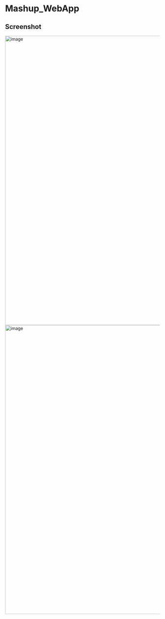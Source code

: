# Mashup_WebApp

## Screenshot
<img width="943" alt="image" src="https://user-images.githubusercontent.com/79686365/218332017-5efff452-db33-4475-b5c9-b857adffab39.png">
<img width="942" alt="image" src="https://user-images.githubusercontent.com/79686365/218332087-067d5a4e-15dc-474b-ac8f-b6d47573ad7d.png">
